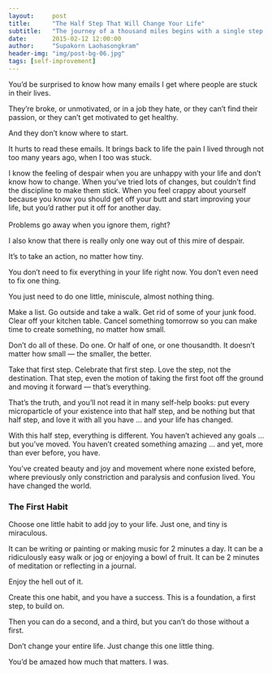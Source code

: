 ```yaml
---
layout:     post
title:      "The Half Step That Will Change Your Life"
subtitle:   "The journey of a thousand miles begins with a single step."
date:       2015-02-12 12:00:00
author:     "Supakorn Laohasongkram"
header-img: "img/post-bg-06.jpg"
tags: [self-improvement]
---
```


<p>You&#8217;d be surprised to know how many emails I get where people are stuck in their lives.</p>
<p>They&#8217;re broke, or unmotivated, or in a job they hate, or they can&#8217;t find their passion, or they can&#8217;t get motivated to get healthy.</p>
<p>And they don&#8217;t know where to start.</p>
<p>It hurts to read these emails. It brings back to life the pain I lived through not too many years ago, when I too was stuck.</p>
<p>I know the feeling of despair when you are unhappy with your life and don&#8217;t know how to change. When you&#8217;ve tried lots of changes, but couldn&#8217;t find the discipline to make them stick. When you feel crappy about yourself because you know you should get off your butt and start improving your life, but you&#8217;d rather put it off for another day.<br />
<span id="more-8744"></span><br />
Problems go away when you ignore them, right?</p>
<p>I also know that there is really only one way out of this mire of despair.</p>
<p>It&#8217;s to take an action, no matter how tiny.</p>
<p>You don&#8217;t need to fix everything in your life right now. You don&#8217;t even need to fix one thing.</p>
<p>You just need to do one little, miniscule, almost nothing thing.</p>
<p>Make a list. Go outside and take a walk. Get rid of some of your junk food. Clear off your kitchen table. Cancel something tomorrow so you can make time to create something, no matter how small.</p>
<p>Don&#8217;t do all of these. Do one. Or half of one, or one thousandth. It doesn&#8217;t matter how small &#8212; the smaller, the better.</p>
<p>Take that first step. Celebrate that first step. Love the step, not the destination. That step, even the motion of taking the first foot off the ground and moving it forward &#8212; that&#8217;s everything.</p>
<p>That&#8217;s the truth, and you&#8217;ll not read it in many self-help books: put every microparticle of your existence into that half step, and be nothing but that half step, and love it with all you have &#8230; and your life has changed.</p>
<p>With this half step, everything is different. You haven&#8217;t achieved any goals &#8230; but you&#8217;ve moved. You haven&#8217;t created something amazing &#8230; and yet, more than ever before, you have.</p>
<p>You&#8217;ve created beauty and joy and movement where none existed before, where previously only constriction and paralysis and confusion lived. You have changed the world.</p>
<h3>The First Habit</h3>
<p>Choose one little habit to add joy to your life. Just one, and tiny is miraculous.</p>
<p>It can be writing or painting or making music for 2 minutes a day. It can be a ridiculously easy walk or jog or enjoying a bowl of fruit. It can be 2 minutes of meditation or reflecting in a journal.</p>
<p>Enjoy the hell out of it.</p>
<p>Create this one habit, and you have a success. This is a foundation, a first step, to build on.</p>
<p>Then you can do a second, and a third, but you can&#8217;t do those without a first.</p>
<p>Don&#8217;t change your entire life. Just change this one little thing.</p>
<p>You&#8217;d be amazed how much that matters. I was.</p>